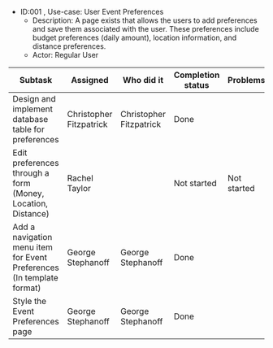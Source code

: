 * ID:001 , Use-case: User Event Preferences
    * Description: A page exists that allows the users to add preferences and save them associated with the user. These preferences include budget preferences (daily amount), location information, and distance preferences.
    * Actor: Regular User
    
| Subtask     | Assigned    | Who did it         | Completion status |  Problems    | 
| ----------- | ----------- | ------------------ | ----------- | ----------- |
| Design and implement database table for preferences |Christopher Fitzpatrick|Christopher Fitzpatrick|Done||
| Edit preferences through a form (Money, Location, Distance) |Rachel Taylor||Not started|Not started|
| Add a navigation menu item for Event Preferences (In template format) |George Stephanoff|George Stephanoff|Done||
| Style the Event Preferences page |George Stephanoff|George Stephanoff|Done||
